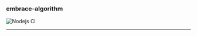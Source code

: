 ### embrace-algorithm

![Nodejs CI](https://github.com/begoat/embrace-algorithm/workflows/Nodejs%20CI/badge.svg)

---
